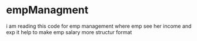 # empManagment
 i am reading this code for emp management where emp
 see her income and exp it help to make emp salary more structur format
 
